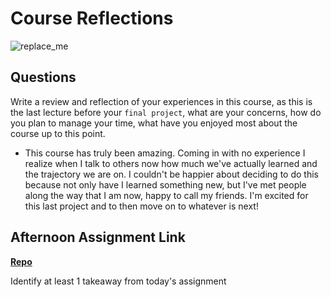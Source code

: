 # Course Reflections

![replace_me](https://codeworks.blob.core.windows.net/public/assets/img/illustrations/placeholder.svg)

## Questions

Write a review and reflection of your experiences in this course, as this is the last lecture before your `final project`, what are your concerns, how do you plan to manage your time, what have you enjoyed most about the course up to this point.

- This course has truly been amazing. Coming in with no experience I realize when I talk to others now how much we've actually learned and the trajectory we are on. I couldn't be happier about deciding to do this because not only have I learned something new, but I've met people along the way that I am now, happy to call my friends. I'm excited for this last project and to then move on to whatever is next!

## Afternoon Assignment Link

**[Repo](https://github.com/Jakeepaulin/<ASSIGNMENT_REPO>)**

Identify at least 1 takeaway from today's assignment
